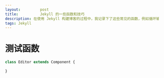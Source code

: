 ```yaml
---
layout:         post
title:          Jekyll 的一些函数和技巧
description: 在使用 Jekyll 构建博客的过程中，我记录下了这些常见的函数，例如循环输出文章，输出分页等
tags: Jekyll
---
```

# 测试函数

```javascript
class Editor extends Component {
	
}
```